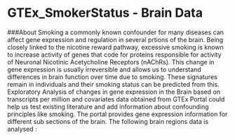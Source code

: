 # GTEx_SmokerStatus - Brain Data

###About
Smoking a commonly known confounder for many diseases can affect gene expression and regulation in several prtions of the brain. Being closely linked to the nicotine reward pathway, excessive smoking is known to increase activity of genes that code for proteins responsible for activity of Neuronal Nicotinic Acetycholine Receptors (nAChRs). This change in gene expression is usually irreversible and allows us to understand differences in brain function over time due to smoking. These signatures remain in individuals and their smoking status can be predicted from this. Exploratory Analysis of changes in gene expression in the Brain based on transcripts per million and covariates data obtained from GTEx Portal could help us test existing literature and add information about confounding principles like smoking. The portal provides gene expression information for different sub sections of the brain. The following brain regions data is analysed :

